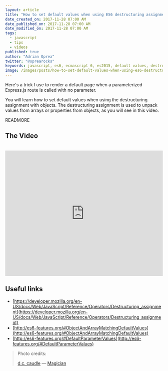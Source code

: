 ```yaml
---
layout: article
title: "How to set default values when using ES6 destructuring assignment"
date_created_on: 2017-11-28 07:00 AM
date_published_on: 2017-11-28 07:00 AM
date_modified_on: 2017-11-28 07:00 AM
tags:
  - javascript
  - tips
  - videos
published: true
author: "Adrian Oprea"
twitter: "@oprearocks"
keywords: javascript, es6, ecmascript 6, es2015, default values, destructuring assignment, destructuring
image: /images/posts/how-to-set-default-values-when-using-es6-destructuring-assignment/post.jpg
---
```


Here's a trick I use to render a default page when a parameterized Express.js route is called with no parameter.

You will learn how to set default values when using the destructuring assignment with objects. The destructuring assignment is used to unpack values from arrays or properties from objects, as you will see in this video.

READMORE

## The Video

<br>
<iframe width="100%" height="400" src="https://www.youtube.com/embed/16iZHeJpyJM" frameborder="0" allowfullscreen></iframe>
<br>

## Useful links

- [https://developer.mozilla.org/en-US/docs/Web/JavaScript/Reference/Operators/Destructuring_assignment](https://developer.mozilla.org/en-US/docs/Web/JavaScript/Reference/Operators/Destructuring_assignment)
- [http://es6-features.org/#ObjectAndArrayMatchingDefaultValues](http://es6-features.org/#ObjectAndArrayMatchingDefaultValues)
- [http://es6-features.org/#DefaultParameterValues](http://es6-features.org/#DefaultParameterValues)

> Photo credits:
>
> [d.c. caudle](https://www.flickr.com/photos/darincaudle/) &mdash; [Magician](https://flic.kr/p/cQgJ7m)
